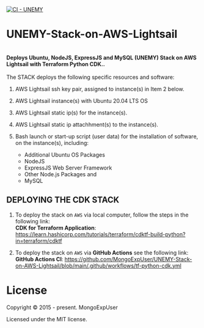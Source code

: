 
[![CI - UNEMY](https://github.com/MongoExpUser/UNEMY-Stack-on-AWS-Lightsail/actions/workflows/cdk-terraform-unemy.yml/badge.svg)](https://github.com/MongoExpUser/UNEMY-Stack-on-AWS-Lightsail/actions/workflows/cdk-terraform-unemy.yml)
# UNEMY-Stack-on-AWS-Lightsail

<br>
<strong>
Deploys Ubuntu, NodeJS, ExpressJS and MySQL (UNEMY) Stack on AWS Lightsail with Terraform Python CDK..
</strong>
<br><br>
The  STACK deploys the following specific resources and software:

1) AWS Lightsail ssh key pair, assigned to instance(s) in Item 2 below.
                                                                                                                                                 
2) AWS Lightsail instance(s) with Ubuntu 20.04 LTS OS
                                                                                                                                                 
3) AWS Lightsail static ip(s) for the instance(s).
                                                                                                                                               
4) AWS Lightsail static ip attachhment(s) to the instance(s).

5) Bash launch or start-up script (user data) for the installation of software, on the instance(s), including:

   -  Additional Ubuntu OS Packages <br>
   -  NodeJS <br>
   -  ExpressJS Web Server Framework <br>
   -  Other Node.js Packages and <br>
   -  MySQL

## DEPLOYING THE CDK STACK

1) To deploy the stack  on ```AWS``` via local computer, follow the steps in the following link:<br>
 <strong>CDK for Terraform Application</strong>: <a href="https://learn.hashicorp.com/tutorials/terraform/cdktf-build-python?in=terraform/cdktf" rel="nofollow">https://learn.hashicorp.com/tutorials/terraform/cdktf-build-python?in=terraform/cdktf</a></p>
  
2) To deploy the stack  on ```AWS``` via <strong>GitHub Actions</strong> see the following link: <br>
<strong>GitHub Actions CI</strong>: <a href="https://learn.hashicorp.com/tutorials/terraform/cdktf-build-python?in=terraform/cdktf" rel="nofollow">https://github.com/MongoExpUser/UNEMY-Stack-on-AWS-Lightsail/blob/main/.github/workflows/tf-python-cdk.yml</a></p>
  

# License

Copyright © 2015 - present. MongoExpUser

Licensed under the MIT license.

